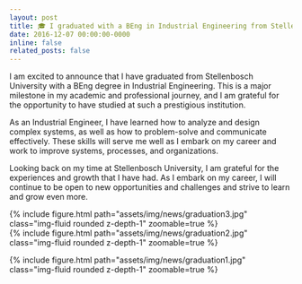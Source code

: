 ```yaml
---
layout: post
title: 🎓 I graduated with a BEng in Industrial Engineering from Stellenbosch University
date: 2016-12-07 00:00:00-0000
inline: false
related_posts: false
---
```


I am excited to announce that I have graduated from Stellenbosch University with a BEng degree in Industrial Engineering. This is a major milestone in my academic and professional journey, and I am grateful for the opportunity to have studied at such a prestigious institution.

As an Industrial Engineer, I have learned how to analyze and design complex systems, as well as how to problem-solve and communicate effectively. These skills will serve me well as I embark on my career and work to improve systems, processes, and organizations.

Looking back on my time at Stellenbosch University, I am grateful for the experiences and growth that I have had. As I embark on my career, I will continue to be open to new opportunities and challenges and strive to learn and grow even more.

<div class="row mt-3">
    <div class="col-sm mt-3 mt-md-0">
        {% include figure.html path="assets/img/news/graduation3.jpg" class="img-fluid rounded z-depth-1" zoomable=true %}
    </div>
    <div class="col-sm mt-3 mt-md-0">
        {% include figure.html path="assets/img/news/graduation2.jpg" class="img-fluid rounded z-depth-1" zoomable=true %}
    </div>
</div>

{% include figure.html path="assets/img/news/graduation1.jpg" class="img-fluid rounded z-depth-1" zoomable=true %}
